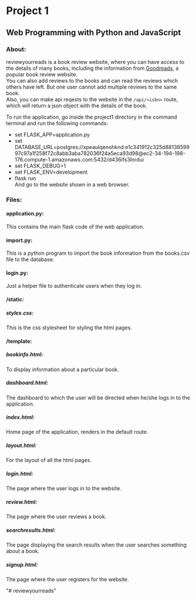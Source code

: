 # Project 1

## Web Programming with Python and JavaScript

### About:  
reviewyourreads is a book review website, where you can have access to the details of many books, including the information from [Goodreads](https://www.goodreads.com/), a popular book review website.  
You can also add reviews to the books and can read the reviews which others have left. But one user cannot add multiple reviews to the same book.  
Also, you can make api reqests to the website in the ```/api/<isbn>``` route, which will return a json object with the details of the book.

To run the application, go inside the project1 directory in the command terminal and run the following commands:
 -  set FLASK_APP=application.py
 -  set DATABASE_URL=postgres://xpeaulqenohknd:e1c341912c325d8813859997c97a1f258f72c8abb3aba782036f24a5eca93d98@ec2-34-194-198-1<span>76.compute-1.amazon</span>aws.com:5432/d436ifs3lnrdui
 -  set FLASK_DEBUG=1
 -  set FLASK_ENV=development
 -  flask run     
And go to the website shown in a web browser. 

### Files:  
#### application.py:
This contains the main flask code of the web application.   
#### import.py:
This is a python program to import the book information from the books.csv file to the database.    
#### login.py:
Just a helper file to authenticate users when they log in.
#### /static:
##### styles.css:
This is the css stylesheet for styling the html pages.
#### /template:
##### bookinfo.html:
To display information about a particular book.
##### dashboard.html:
The dashboard to which the user will be directed when he/she logs in to the application.
##### index.html:
Home page of the application, renders in the default route.
##### layout.html:
For the layout of all the html pages.
##### login.html:
The page where the user logs in to the website.
##### review.html:
The page where the user reviews a book.
##### searchresults.html:
The page displaying the search results when the user searches something about a book.
##### signup.html:
The page where the user registers for the website.



"# reviewyourreads" 
